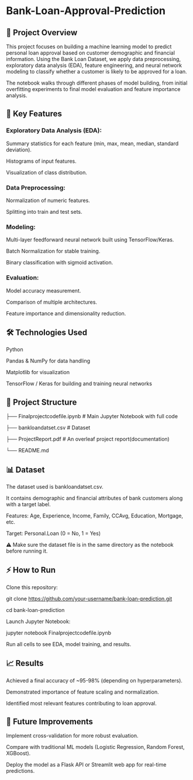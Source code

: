 # Bank-Loan-Approval-Prediction
## 📌 Project Overview
This project focuses on building a machine learning model to predict personal loan approval based on customer demographic and financial information. Using the Bank Loan Dataset, we apply data preprocessing, exploratory data analysis (EDA), feature engineering, and neural network modeling to classify whether a customer is likely to be approved for a loan.

The notebook walks through different phases of model building, from initial overfitting experiments to final model evaluation and feature importance analysis.

## 🚀 Key Features
### Exploratory Data Analysis (EDA):
Summary statistics for each feature (min, max, mean, median, standard deviation).

Histograms of input features.

Visualization of class distribution.

### Data Preprocessing:
Normalization of numeric features.

Splitting into train and test sets.

### Modeling:
Multi-layer feedforward neural network built using TensorFlow/Keras.

Batch Normalization for stable training.

Binary classification with sigmoid activation.

### Evaluation:
Model accuracy measurement.

Comparison of multiple architectures.

Feature importance and dimensionality reduction.

## 🛠️ Technologies Used
Python

Pandas & NumPy for data handling

Matplotlib for visualization

TensorFlow / Keras for building and training neural networks

## 📂 Project Structure
├── Finalprojectcodefile.ipynb   # Main Jupyter Notebook with full code

├── bankloandatset.csv           # Dataset

├── ProjectReport.pdf            # An overleaf project report(documentation)

└── README.md

## 📊 Dataset
The dataset used is bankloandatset.csv.

It contains demographic and financial attributes of bank customers along with a target label.

Features: Age, Experience, Income, Family, CCAvg, Education, Mortgage, etc.

Target: Personal.Loan (0 = No, 1 = Yes)

⚠️ Make sure the dataset file is in the same directory as the notebook before running it.

## ⚡ How to Run
Clone this repository:

git clone https://github.com/your-username/bank-loan-prediction.git

cd bank-loan-prediction

Launch Jupyter Notebook:

jupyter notebook Finalprojectcodefile.ipynb

Run all cells to see EDA, model training, and results.

## 📈 Results
Achieved a final accuracy of ~95-98% (depending on hyperparameters).

Demonstrated importance of feature scaling and normalization.

Identified most relevant features contributing to loan approval.

## 🔮 Future Improvements
Implement cross-validation for more robust evaluation.

Compare with traditional ML models (Logistic Regression, Random Forest, XGBoost).

Deploy the model as a Flask API or Streamlit web app for real-time predictions.

